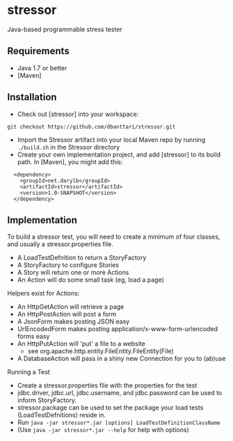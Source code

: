 # stressor
Java-based programmable stress tester

Requirements
------------
- Java 1.7 or better
- [Maven]

Installation
------------
- Check out [stressor] into your workspace:
```
git checkout https://github.com/dbanttari/stressor.git
```
- Import the Stressor artifact into your local Maven repo by running `./build.sh` in the Stressor directory
- Create your own implementation project, and add [stressor] to its build path.  In [Maven], you might add this:
```
  <dependency>
    <groupId>net.darylb</groupId>
    <artifactId>stressor</artifactId>
    <version>1.0-SNAPSHOT</version>
  </dependency>
```

Implementation
--------------
To build a stressor test, you will need to create a minimum of four classes, and usually a stressor.properties file.
- A LoadTestDefnition to return a StoryFactory
- A StoryFactory to configure Stories
- A Story will return one or more Actions
- An Action will do some small task (eg, load a page)

Helpers exist for Actions:
- An HttpGetAction will retrieve a page
- An HttpPostAction will post a form
 - A JsonForm makes posting JSON easy
 - UrlEncodedForm makes posting application/x-www-form-urlencoded forms easy
- An HttpPutAction will 'put' a file to a website
  - see org.apache.http.entity.FileEntity.FileEntity(File)
- A DatabaseAction will pass in a shiny new Connection for you to (ab)use

Running a Test
- Create a stressor.properties file with the properties for the test
 - jdbc.driver, jdbc.url, jdbc.username, and jdbc.password can be used to inform StoryFactory.
 - stressor.package can be used to set the package your load tests (LoadTestDefnitions) reside in.
- Run `java -jar stressor*.jar [options] LoadTestDefinitionClassName`
- (Use `java -jar stressor*.jar --help` for help with options)